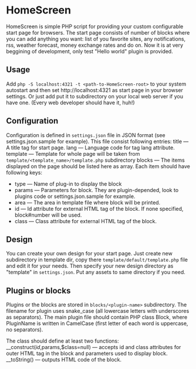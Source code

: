 # HomeScreen

HomeScreen is simple PHP script for providing your custom configurable start page for browsers.
The start page consists of number of blocks where you can add anything you want: list of you favorite sites, 
any notifications, rss, weather forecast, money exchange rates and do on.
Now it is at very beggining of development, only test "Hello world" plugin is provided.

## Usage
Add
```php -S localhost:4321 -t <path-to-HomeScreen-root>```
to your system autostart and then set http://localhost:4321 as start page in your browser settings.
Or just add put it to subdirectory on your local web server if you have one. (Every web developer should have it, huh!)

## Configuration
Configuration is defined in `settings.json` file in JSON format (see settings.json.sample for example). This file consist following entries:
title — A title tag for start page.
lang — Language code for <html> tag lang attribute.
template — Template for whole page will be taken from `template/<template_name>/template.php` subdirectory
blocks — The items displayed on the page should be listed here as array. Each item should have following keys:
 * type — Name of plug-in to display the block
 * params — Parameters for block. They are plugin-depended, look to plugins code or settings.json.sample for example.
 * area — The area in template file where block will be printed. 
 * id — Id attribute for external HTML tag of the block. If none specified, block#number will be used.
 * class — Class attribute for external HTML tag of the block.

## Design
You can create your own design for your start page. Just create new subdirectory in template dir, 
copy there `template/default/template.php` file and edit it for your needs. Then specify your new design directory as "template" in `settings.json`.
Put any assets to same directory if you need.

## Plugins or blocks
Plugins or the blocks are stored in `blocks/<plugin-name>` subdirectory. The filename for plugin uses snake_case (all lowercase letters with underscores as separators).
The main plugin file should contain PHP class Block<PluginName>, where PluginName is written in CamelCase (first letter of each word is uppercase, no separators).

The class should define at least two functions:
__construct($id,$params,$class=null) — accepts id and class attributes for outer HTML tag in the block and parameters used to display block. 
__toString() — outputs HTML code of the block.

